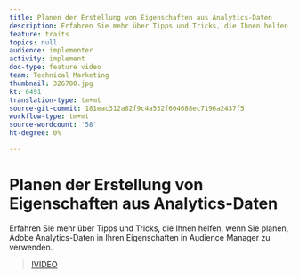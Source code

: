 ```yaml
---
title: Planen der Erstellung von Eigenschaften aus Analytics-Daten
description: Erfahren Sie mehr über Tipps und Tricks, die Ihnen helfen, wenn Sie planen, Adobe Analytics-Daten in Ihren Eigenschaften in Audience Manager zu verwenden.
feature: traits
topics: null
audience: implementer
activity: implement
doc-type: feature video
team: Technical Marketing
thumbnail: 326780.jpg
kt: 6491
translation-type: tm+mt
source-git-commit: 181eac312a82f9c4a532f604688ec7196a2437f5
workflow-type: tm+mt
source-wordcount: '58'
ht-degree: 0%

---
```



# Planen der Erstellung von Eigenschaften aus Analytics-Daten

Erfahren Sie mehr über Tipps und Tricks, die Ihnen helfen, wenn Sie planen, Adobe Analytics-Daten in Ihren Eigenschaften in Audience Manager zu verwenden.

>[!VIDEO](https://video.tv.adobe.com/v/326780/?quality=12&learn=on)
